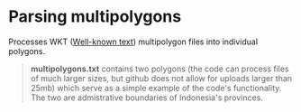 # Parsing multipolygons

Processes WKT ([Well-known text](http://themes.3rdwavemedia.com/)) multipolygon files into individual polygons.

> **multipolygons.txt** contains two polygons (the code can process files of much larger sizes, but github does not allow for uploads larger than 25mb) which serve as a simple example of the code's functionality. The two are admistrative boundaries of Indonesia's provinces. 
